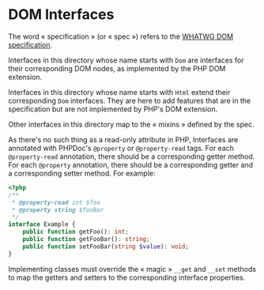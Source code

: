 # DOM Interfaces

The word « specification » (or « spec ») refers to the [WHATWG DOM specification](https://dom.spec.whatwg.org).

Interfaces in this directory whose name starts with `Dom` are interfaces for their corresponding DOM nodes,
as implemented by the PHP DOM extension.

Interfaces in this directory whose name starts with `Html` extend their corresponding `Dom` interfaces.
They are here to add features that are in the specification but are not implemented by PHP's DOM extension.

Other interfaces in this directory map to the « mixins » defined by the spec.

As there's no such thing as a read-only attribute in PHP,
Interfaces are annotated with PHPDoc's `@property` or `@property-read` tags.
For each `@property-read` annotation, there should be a corresponding getter method.
For each `@property` annotation, there should be a corresponding getter and a corresponding setter method.
For example:
```php
<?php
/**
 * @property-read int $foo
 * @property string $fooBar
 */
interface Example {
    public function getFoo(): int;
    public function getFooBar(): string;
    public function setFooBar(string $value): void;
}
```
Implementing classes must override the « magic » `__get` and `__set` methods to map the getters and setters
to the corresponding interface properties.
